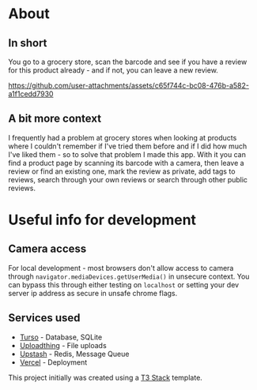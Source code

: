 # About

## In short

You go to a grocery store, scan the barcode and see if you have a review for this product already - and if not, you can leave a new review.

https://github.com/user-attachments/assets/c65f744c-bc08-476b-a582-a1f1cedd7930

## A bit more context

I frequently had a problem at grocery stores when looking at products where I couldn't remember if I've tried them before and if I did how much I've liked them - so to solve that problem I made this app. 
With it you can find a product page by scanning its barcode with a camera, then leave a review or find an existing one, mark the review as private, add tags to reviews, search through your own reviews or search through other public reviews.

# Useful info for development

## Camera access

For local development - most browsers don't allow access to camera through `navigator.mediaDevices.getUserMedia()` in unsecure context.
You can bypass this through either testing on `localhost` or setting your dev server ip address as secure in unsafe chrome flags.

## Services used

- [Turso](https://turso.tech) - Database, SQLite
- [Uploadthing](https://uploadthing.com/) - File uploads
- [Upstash](https://upstash.com/) - Redis, Message Queue
- [Vercel](https://vercel.com/) - Deployment

This project initially was created using a [T3 Stack](https://create.t3.gg/) template.
